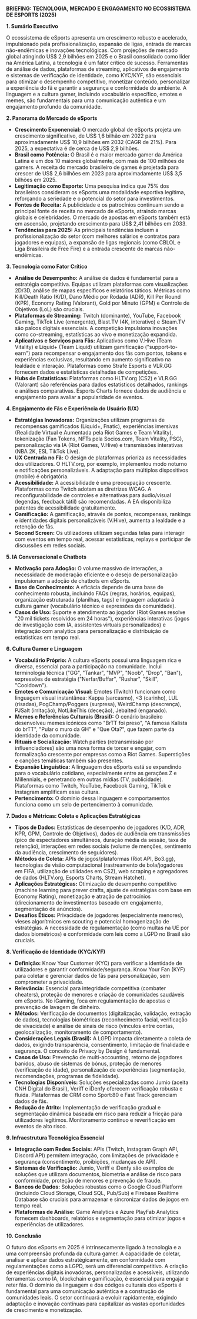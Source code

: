 **BRIEFING: TECNOLOGIA, MERCADO E ENGAGAMENTO NO ECOSSISTEMA DE ESPORTS (2025)**

**1. Sumário Executivo**

O ecossistema de eSports apresenta um crescimento robusto e acelerado, impulsionado pela profissionalização, expansão de ligas, entrada de marcas não-endêmicas e inovações tecnológicas. Com projeções de mercado global atingindo US$ 2,9 bilhões em 2025 e o Brasil consolidado como líder na América Latina, a tecnologia é um fator crítico de sucesso. Ferramentas de análise de dados, plataformas de streaming, aplicativos de engajamento e sistemas de verificação de identidade, como KYC/KYF, são essenciais para otimizar o desempenho competitivo, monetizar conteúdo, personalizar a experiência do fã e garantir a segurança e conformidade do ambiente. A linguagem e a cultura gamer, incluindo vocabulário específico, emotes e memes, são fundamentais para uma comunicação autêntica e um engajamento profundo da comunidade.

**2. Panorama do Mercado de eSports**

- **Crescimento Exponencial:** O mercado global de eSports projeta um crescimento significativo, de US$ 1,6 bilhão em 2022 para aproximadamente US$ 10,9 bilhões em 2032 (CAGR de 21%). Para 2025, a expectativa é de cerca de US$ 2,9 bilhões.
- **Brasil como Potência:** O Brasil é o maior mercado gamer da América Latina e um dos 10 maiores globalmente, com mais de 100 milhões de gamers. A receita do mercado brasileiro de games é projetada para crescer de US$ 2,6 bilhões em 2023 para aproximadamente US$ 3,5 bilhões em 2025.
- **Legitimação como Esporte:** Uma pesquisa indica que 75% dos brasileiros consideram os eSports uma modalidade esportiva legítima, reforçando a seriedade e o potencial do setor para investimentos.
- **Fontes de Receita:** A publicidade e os patrocínios continuam sendo a principal fonte de receita no mercado de eSports, atraindo marcas globais e celebridades. O mercado de apostas em eSports também está em ascensão, projetando crescimento para US$ 2,41 bilhões em 2033.
- **Tendências para 2025:** As principais tendências incluem a profissionalização do setor (com melhores salários e contratos para jogadores e equipas), a expansão de ligas regionais (como CBLOL e Liga Brasileira de Free Fire) e a entrada crescente de marcas não-endêmicas.

**3. Tecnologia como Fator Crítico**

- **Análise de Desempenho:** A análise de dados é fundamental para a estratégia competitiva. Equipas utilizam plataformas com visualizações 2D/3D, análise de mapas específicos e relatórios táticos. Métricas como Kill/Death Ratio (K/D), Dano Médio por Rodada (ADR), Kill Per Round (KPR), Economy Rating (Valorant), Gold por Minuto (GPM) e Controle de Objetivos (LoL) são cruciais.
- **Plataformas de Streaming:** Twitch (dominante), YouTube, Facebook Gaming, TikTok Live (emergente), Blast.TV (4K, interativo) e Steam.TV são palcos digitais essenciais. A competição impulsiona inovações como co-streaming, estatísticas ao vivo e monetização expandida.
- **Aplicativos e Serviços para Fãs:** Aplicativos como V.Hive (Team Vitality) e Liquid+ (Team Liquid) utilizam gamificação ("support-to-earn") para recompensar o engajamento dos fãs com pontos, tokens e experiências exclusivas, resultando em aumento significativo na lealdade e interação. Plataformas como Strafe Esports e VLR.GG fornecem dados e estatísticas detalhadas de competições.
- **Hubs de Estatísticas:** Plataformas como HLTV.org (CS2) e VLR.GG (Valorant) são referências para dados estatísticos detalhados, rankings e análises comparativas. Esports Charts fornece dados de audiência e engajamento para avaliar a popularidade de eventos.

**4. Engajamento de Fãs e Experiência do Usuário (UX)**

- **Estratégias Inovadoras:** Organizações utilizam programas de recompensas gamificados (Liquid+, Fnatic), experiências imersivas (Realidade Virtual e Aumentada pela Riot Games e Team Vitality), tokenização (Fan Tokens, NFTs pela Socios.com, Team Vitality, PSG), personalização via IA (Riot Games, V.Hive) e transmissões interativas (NBA 2K, ESL TikTok Live).
- **UX Centrada no Fã:** O design de plataformas prioriza as necessidades dos utilizadores. O HLTV.org, por exemplo, implementou modo noturno e notificações personalizáveis. A adaptação para múltiplos dispositivos (mobile) é obrigatória.
- **Acessibilidade:** A acessibilidade é uma preocupação crescente. Plataformas como Twitch adotam as diretrizes WCAG. A reconfigurabilidade de controles e alternativas para áudio/visual (legendas, feedback tátil) são recomendadas. A EA disponibiliza patentes de acessibilidade gratuitamente.
- **Gamificação:** A gamificação, através de pontos, recompensas, rankings e identidades digitais personalizáveis (V.Hive), aumenta a lealdade e a retenção de fãs.
- **Second Screen:** Os utilizadores utilizam segundas telas para interagir com eventos em tempo real, acessar estatísticas, replays e participar de discussões em redes sociais.

**5. IA Conversacional e Chatbots**

- **Motivação para Adoção:** O volume massivo de interações, a necessidade de moderação eficiente e o desejo de personalização impulsionam a adoção de chatbots em eSports.
- **Base de Conhecimento:** A eficácia depende de uma base de conhecimento robusta, incluindo FAQs (regras, horários, equipas), organização estruturada (planilhas, tags) e linguagem adaptada à cultura gamer (vocabulário técnico e expressões da comunidade).
- **Casos de Uso:** Suporte e atendimento ao jogador (Riot Games resolve "20 mil tickets resolvidos em 24 horas"), experiências interativas (jogos de investigação com IA, assistentes virtuais personalizados) e integração com analytics para personalização e distribuição de estatísticas em tempo real.

**6. Cultura Gamer e Linguagem**

- **Vocabulário Próprio:** A cultura eSports possui uma linguagem rica e diversa, essencial para a participação na comunidade. Inclui terminologia técnica ("GG", "Tankar", "MVP", "Noob", "Drop", "Ban"), expressões de estratégia ("Nerfar/Buffar", "Rushar", "Skill", "Cooldown").
- **Emotes e Comunicação Visual:** Emotes (Twitch) funcionam como linguagem visual instantânea: Kappa (sarcasmo), <3 (carinho), LUL (risadas), PogChamp/Poggers (surpresa), WeirdChamp (descrença), PJSalt (irritação), NotLikeThis (deceção), Jebaited (enganado).
- **Memes e Referências Culturais (Brasil):** O cenário brasileiro desenvolveu memes icónicos como "BrTT foi preso", "A famosa Kalista do brTT", "Pular o muro da GH" e "Que Ota?", que fazem parte da identidade da comunidade.
- **Rituais e Socialização:** Watch parties (retransmissão por influenciadores) são uma nova forma de torcer e engajar, com formalização crescente por empresas como a Riot Games. Superstições e canções temáticas também são presentes.
- **Expansão Linguística:** A linguagem dos eSports está se expandindo para o vocabulário cotidiano, especialmente entre as gerações Z e Millennials, e penetrando em outras mídias (TV, publicidade). Plataformas como Twitch, YouTube, Facebook Gaming, TikTok e Instagram amplificam essa cultura.
- **Pertencimento:** O domínio dessa linguagem e comportamentos funciona como um selo de pertencimento à comunidade.

**7. Dados e Métricas: Coleta e Aplicações Estratégicas**

- **Tipos de Dados:** Estatísticas de desempenho de jogadores (K/D, ADR, KPR, GPM, Controle de Objetivos), dados de audiência em transmissões (pico de espectadores simultâneos, duração média da sessão, taxa de retenção), interações em redes sociais (volume de menções, sentimento da audiência, crescimento de seguidores).
- **Métodos de Coleta:** APIs de jogos/plataformas (Riot API, Bo3.gg), tecnologias de visão computacional (rastreamento de bola/jogadores em FIFA, utilização de utilidades em CS2), web scraping e agregadores de dados (HLTV.org, Esports Charts, Stream Hatchet).
- **Aplicações Estratégicas:** Otimização de desempenho competitivo (machine learning para prever drafts, ajuste de estratégias com base em Economy Rating), monetização e atração de patrocínios (direcionamento de investimentos baseado em engajamento, segmentação de anúncios).
- **Desafios Éticos:** Privacidade de jogadores (especialmente menores), vieses algorítmicos em scouting e potencial homogenização de estratégias. A necessidade de regulamentação (como multas na UE por dados biométricos) e conformidade com leis como a LGPD no Brasil são cruciais.

**8. Verificação de Identidade (KYC/KYF)**

- **Definição:** Know Your Customer (KYC) para verificar a identidade de utilizadores e garantir conformidade/segurança. Know Your Fan (KYF) para coletar e gerenciar dados de fãs para personalização, sem comprometer a privacidade.
- **Relevância:** Essencial para integridade competitiva (combater cheaters), proteção de menores e criação de comunidades saudáveis em eSports. No iGaming, foca em regulamentação de apostas e prevenção de lavagem de dinheiro.
- **Métodos:** Verificação de documentos (digitalização, validação, extração de dados), tecnologias biométricas (reconhecimento facial, verificação de vivacidade) e análise de sinais de risco (vínculos entre contas, geolocalização, monitoramento de comportamento).
- **Considerações Legais (Brasil):** A LGPD impacta diretamente a coleta de dados, exigindo transparência, consentimento, limitação de finalidade e segurança. O conceito de Privacy by Design é fundamental.
- **Casos de Uso:** Prevenção de multi-accounting, retorno de jogadores banidos, abuso de sistemas de bónus, proteção de menores (verificação de idade), personalização de experiências (segmentação, recomendações, programas de fidelidade).
- **Tecnologias Disponíveis:** Soluções especializadas como Jumio (aceita CNH Digital do Brasil), Veriff e iDenfy oferecem verificação robusta e fluida. Plataformas de CRM como Sport:80 e Fast Track gerenciam dados de fãs.
- **Redução de Atrito:** Implementação de verificação gradual e segmentação dinâmica baseada em risco para reduzir a fricção para utilizadores legítimos. Monitoramento contínuo e reverificação em eventos de alto risco.

**9. Infraestrutura Tecnológica Essencial**

- **Integração com Redes Sociais:** APIs (Twitch, Instagram Graph API, Discord API) permitem integração, com limitações de privacidade e segurança (consentimento, proibições, mudanças de API).
- **Sistemas de Verificação:** Jumio, Veriff e iDenfy são exemplos de soluções que utilizam documentos, biometria e análise de risco para conformidade, proteção de menores e prevenção de fraude.
- **Bancos de Dados:** Soluções robustas como o Google Cloud Platform (incluindo Cloud Storage, Cloud SQL, Pub/Sub) e Firebase Realtime Database são cruciais para armazenar e sincronizar dados de jogos em tempo real.
- **Plataformas de Análise:** Game Analytics e Azure PlayFab Analytics fornecem dashboards, relatórios e segmentação para otimizar jogos e experiências de utilizadores.

**10. Conclusão**

O futuro dos eSports em 2025 é intrinsecamente ligado à tecnologia e a uma compreensão profunda da cultura gamer. A capacidade de coletar, analisar e aplicar dados estratégicamente, em conformidade com regulamentações como a LGPD, será um diferencial competitivo. A criação de experiências digitais inovadoras, personalizadas e acessíveis, utilizando ferramentas como IA, blockchain e gamificação, é essencial para engajar e reter fãs. O domínio da linguagem e dos códigos culturais dos eSports é fundamental para uma comunicação autêntica e a construção de comunidades leais. O setor continuará a evoluir rapidamente, exigindo adaptação e inovação contínuas para capitalizar as vastas oportunidades de crescimento e monetização.